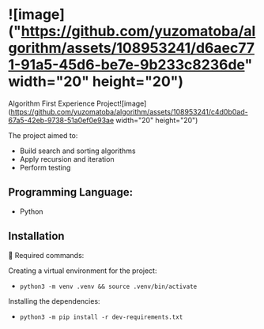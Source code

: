 # ![image]("https://github.com/yuzomatoba/algorithm/assets/108953241/d6aec771-91a5-45d6-be7e-9b233c8236de" width="20" height="20")

Algorithm First Experience Project![image](https://github.com/yuzomatoba/algorithm/assets/108953241/c4d0b0ad-67a5-42eb-9738-51a0ef0e93ae width="20" height="20")




The project aimed to:
- Build search and sorting algorithms
- Apply recursion and iteration
- Perform testing

## Programming Language:
- Python


## Installation

🤖 Required commands:

Creating a virtual environment for the project:

* `python3 -m venv .venv && source .venv/bin/activate`

Installing the dependencies:

* `python3 -m pip install -r dev-requirements.txt`

